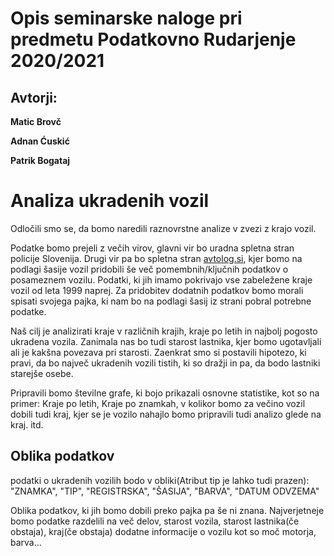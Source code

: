 # Opis seminarske naloge pri predmetu Podatkovno Rudarjenje 2020/2021

## Avtorji:

**Matic Brovč**

**Adnan Ćuskić**

**Patrik Bogataj**

# Analiza ukradenih vozil

Odločili smo se, da bomo naredili raznovrstne analize v zvezi z krajo vozil. 

Podatke bomo prejeli z večih virov, glavni vir bo uradna spletna stran policije Slovenija. Drugi vir pa bo spletna stran [avtolog.si](http://avtolog.si/), kjer bomo na podlagi šasije vozil pridobili še več pomembnih/ključnih podatkov o posameznem vozilu. Podatki, ki jih imamo pokrivajo vse zabeležene kraje vozil od leta 1999 naprej.
Za pridobitev dodatnih podatkov bomo morali spisati svojega pajka, ki nam bo na podlagi šasij iz strani pobral potrebne podatke. 

Naš cilj je analizirati kraje v različnih krajih, kraje po letih in najbolj pogosto ukradena vozila. 
Zanimala nas bo tudi starost lastnika, kjer bomo ugotavljali ali je kakšna povezava pri starosti.
Zaenkrat smo si postavili hipotezo, ki pravi, da bo največ ukradenih vozili tistih, ki so dražji in pa, da bodo lastniki starejše osebe.

Pripravili bomo številne grafe, ki bojo prikazali osnovne statistike, kot so na primer: Kraje po letih, Kraje po znamkah, v kolikor bomo za večino vozil dobili tudi kraj, kjer se je vozilo nahajlo bomo pripravili tudi analizo glede na kraj. itd.

## Oblika podatkov

podatki o ukradenih vozilih bodo v obliki(Atribut tip je lahko tudi prazen):
"ZNAMKA", "TIP", "REGISTRSKA", "ŠASIJA", "BARVA", "DATUM ODVZEMA"

Oblika podatkov, ki jih bomo dobili preko pajka pa še ni znana. Najverjetneje bomo podatke razdelili na več delov, starost vozila, starost lastnika(če obstaja), kraj(če obstaja) dodatne informacije o vozilu kot so moč motorja, barva... 








